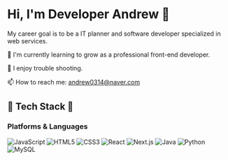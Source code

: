 # Hi, I'm Developer Andrew 👋

My career goal is to be a IT planner and software developer specialized in web services.

🌱 I'm currently learning to grow as a professional front-end developer.

🌱 I enjoy trouble shooting.

📫 How to reach me: andrew0314@naver.com

## 📖 Tech Stack 📖
### Platforms & Languages

![JavaScript](https://img.shields.io/badge/JavaScript-yellow?style=flat&logo=JavaScript&logoColor=white)
![HTML5](https://img.shields.io/badge/HTML5-red?style=flat&logo=HTML5&logoColor=white)
![CSS3](https://img.shields.io/badge/CSS3-blue?style=flat&logo=CSS3&logoColor=white)
![React](https://img.shields.io/badge/React-black?style=flat&logo=React&logoColor=blue)
![Next.js](https://img.shields.io/badge/Next.js-black?style=flat&logo=Next.js&logoColor=white)
![Java](https://img.shields.io/badge/Java-green?style=flat&logo=Java&logoColor=white)
![Python](https://img.shields.io/badge/Python-blue?style=flat&logo=Python&logoColor=white)
![MySQL](https://img.shields.io/badge/MySQL-blue?style=flat&logo=MySQL&logoColor=white)

<!--
**Wonchang0314/Wonchang0314** is a ✨ _special_ ✨ repository because its `README.md` (this file) appears on your GitHub profile.

Here are some ideas to get you started:

- 🔭 I’m currently working on ...
- 🌱 I’m currently learning ...
- 👯 I’m looking to collaborate on ...
- 🤔 I’m looking for help with ...
- 💬 Ask me about ...
- 📫 How to reach me: ...
- 😄 Pronouns: ...
- ⚡ Fun fact: ...
-->
